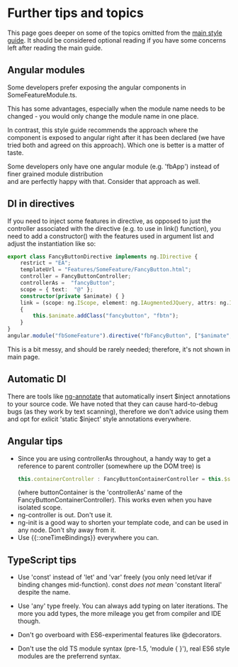 # Further tips and topics

This page goes deeper on some of the topics omitted from the [main style guide](https://github.com/vivainio/typescript-ng1-style).
It should be considered optional reading if you have some concerns left after reading the main guide.

## Angular modules

Some developers prefer exposing the angular components in SomeFeatureModule.ts.

This has some advantages, especially when the module name needs to be changed - 
you would only change the module name in one place.

In contrast, this style guide recommends the approach where the component is exposed
to angular right after it has been declared (we have tried both and agreed on this approach). 
Which one is better is a matter of taste.

Some developers only have one angular module (e.g. 'fbApp') instead of finer grained module distribution  
and are perfectly happy with that. Consider that approach as well.

## DI in directives

If you need to inject some features in directive, as opposed to just the controller
associated with the directive (e.g. to use in link() function), you need to add a constructor()
with the features used in argument list and adjust the instantiation like so:

```typescript
export class FancyButtonDirective implements ng.IDirective {
    restrict = "EA";
    templateUrl = "Features/SomeFeature/FancyButton.html";
    controller = FancyButtonController;
    controllerAs =  "fancyButton";
    scope = { text:  "@" };
    constructor(private $animate) { }
    link = (scope: ng.IScope, element: ng.IAugmentedJQuery, attrs: ng.IAttributes, controller: FancyButtonController) =>
    {
        this.$animate.addClass("fancybutton", "fbtn");
    }
}
angular.module("fbSomeFeature").directive("fbFancyButton", ["$animate", ($animate) =>  new FancyButtonDirective($animate)]);
```

This is a bit messy, and should be rarely needed; therefore, it's not shown in main page.

## Automatic DI

There are tools like [ng-annotate](https://github.com/olov/ng-annotate) that automatically insert $inject annotations to
your source code. We have noted that they can cause hard-to-debug bugs (as they work
by text scanning), therefore we don't advice using them and opt for exlicit 'static $inject'
style annotations everywhere.

## Angular tips

- Since you are using controllerAs throughout, a handy way to get a reference to 
  parent controller (somewhere up the DOM tree) is
  ```typescript
  this.containerController : FancyButtonContainerController = this.$scope.$parent.buttonContainer
  ```
  (where buttonContainer is the 'controllerAs' name of the FancyButtonContainerController).
  This works even when you have isolated scope.
- ng-controller is out. Don't use it.
- ng-init is a good way to shorten your template code, and can be used in any node. Don't shy away from it.
- Use {{::oneTimeBindings}} everywhere you can.
  
## TypeScript tips

- Use 'const' instead of 'let' and 'var' freely (you only need let/var if binding changes mid-function).
  const *does not mean* 'constant literal' despite the name. 
  
- Use 'any' type freely. You can always add typing on later iterations. The more you add types, the more mileage
  you get from compiler and IDE though.

- Don't go overboard with ES6-experimental features like @decorators.

- Don't use the old TS module syntax (pre-1.5, 'module { }'), real ES6 style modules are the preferrend syntax.
